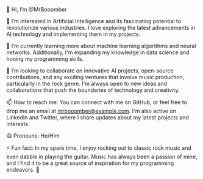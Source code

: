 👋 Hi, I’m @MrBooomber

👀 I’m interested in Artificial Intelligence and its fascinating potential to revolutionize various industries. I love exploring the latest advancements in AI technology and implementing them in my projects.

🌱 I’m currently learning more about machine learning algorithms and neural networks. Additionally, I'm expanding my knowledge in data science and honing my programming skills.

💞️ I’m looking to collaborate on innovative AI projects, open-source contributions, and any exciting ventures that involve music production, particularly in the rock genre. I'm always open to new ideas and collaborations that push the boundaries of technology and creativity.

📫 How to reach me: You can connect with me on GitHub, or feel free to drop me an email at mrbooomber@example.com. I'm also active on LinkedIn and Twitter, where I share updates about my latest projects and interests.

😄 Pronouns: He/Him

⚡ Fun fact: In my spare time, I enjoy rocking out to classic rock music and even dabble in playing the guitar. Music has always been a passion of mine, and I find it to be a great source of inspiration for my programming endeavors. 🎸
